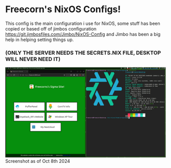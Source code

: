 # Freecorn's NixOS Configs!

This config is the main configuration i use for NixOS, some stuff has been copied or based off of jimbos configuration
https://git.jimbosfiles.com/Jimbo/NixOS-Config and Jimbo has been a big help in helping setting things up.

### (ONLY THE SERVER NEEDS THE SECRETS.NIX FILE, DESKTOP WILL NEVER NEED IT)

![Desktop Screenshot](./screenshot1.png)
Screenshot as of Oct 8th 2024
